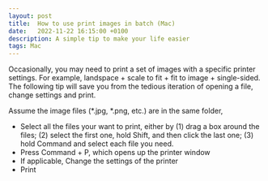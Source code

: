 ```yaml
---
layout: post
title:  How to use print images in batch (Mac)
date:   2022-11-22 16:15:00 +0100
description: A simple tip to make your life easier
tags: Mac
---
```


Occasionally, you may need to print a set of images with a specific
printer settings. For example, landspace + scale to fit + fit to 
image + single-sided. The following tip will save you from the tedious
iteration of opening a file, change settings and print.

Assume the image files (*.jpg, *.png, etc.) are in the same folder, 
- Select all the files your want to print, either by (1) drag a box
around the files; (2) select the first one, hold Shift, and then click the 
last one; (3) hold Command and select each file you need.
- Press Command + P, which opens up the printer window
- If applicable, Change the settings of the printer 
- Print